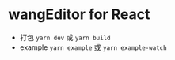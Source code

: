 # wangEditor for React

- 打包 `yarn dev` 或 `yarn build`
- example `yarn example` 或 `yarn example-watch`
